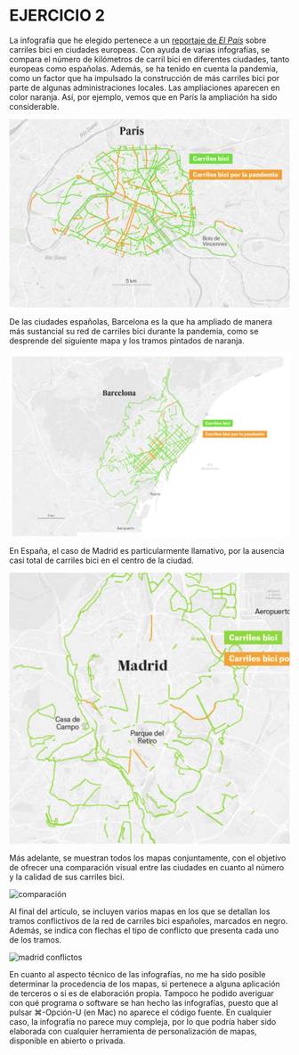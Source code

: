 # EJERCICIO 2
La infografía que he elegido pertenece a un [reportaje de _El País_](https://elpais.com/clima-y-medio-ambiente/2020-10-27/carriles-bici-la-respuesta-de-las-ciudades-ante-la-pandemia.html?prm=ep-app-cabecera) sobre carriles bici en ciudades europeas. Con ayuda de varias infografías, se compara el número de kilómetros de carril bici en diferentes ciudades, tanto europeas como españolas. Además, se ha tenido en cuenta la pandemia, como un factor que ha impulsado la construcción de más carriles bici por parte de algunas administraciones locales. Las ampliaciones aparecen en color naranja. Así, por ejemplo, vemos que en París la ampliación ha sido considerable. 

![paris](paris.png) 

De las ciudades españolas, Barcelona es la que ha ampliado de manera más sustancial su red de carriles bici durante la pandemia, como se desprende del siguiente mapa y los tramos pintados de naranja.

![barcelona](barcelona.png)

En España, el caso de Madrid es particularmente llamativo, por la ausencia casi total de carriles bici en el centro de la ciudad.

![madrid](madrid.png) 

Más adelante, se muestran todos los mapas conjuntamente, con el objetivo de ofrecer una comparación visual entre las ciudades en cuanto al número y la calidad de sus carriles bici. 

![comparación](comparación.png)
 
Al final del artículo, se incluyen varios mapas en los que se detallan los tramos conflictivos de la red de carriles bici españoles, marcados en negro. Además, se indica con flechas el tipo de conflicto que presenta cada uno de los tramos. 

![madrid conflictos](madridconflictos)

En cuanto al aspecto técnico de las infografías, no me ha sido posible determinar la procedencia de los mapas, si pertenece a alguna aplicación de terceros o si es de elaboración propia. Tampoco he podido averiguar con qué programa o software se han hecho las infografías, puesto que al pulsar ⌘-Opción-U (en Mac) no aparece el código fuente. En cualquier caso, la infografía no parece muy compleja, por lo que podría haber sido elaborada con cualquier herramienta de personalización de mapas, disponible en abierto o privada.
      
